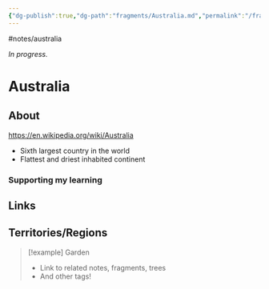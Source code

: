 ```yaml
---
{"dg-publish":true,"dg-path":"fragments/Australia.md","permalink":"/fragments/australia/","created":"2025-03-17T17:51:37.938-04:00","updated":"2025-06-25T22:12:03.284-04:00"}
---
```


#notes/australia

*In progress.*
# Australia

## About
https://en.wikipedia.org/wiki/Australia
- Sixth largest country in the world
- Flattest and driest inhabited continent
### Supporting my learning

## Links

## Territories/Regions

> [!example] Garden
> - Link to related notes, fragments, trees
> - And other tags!

